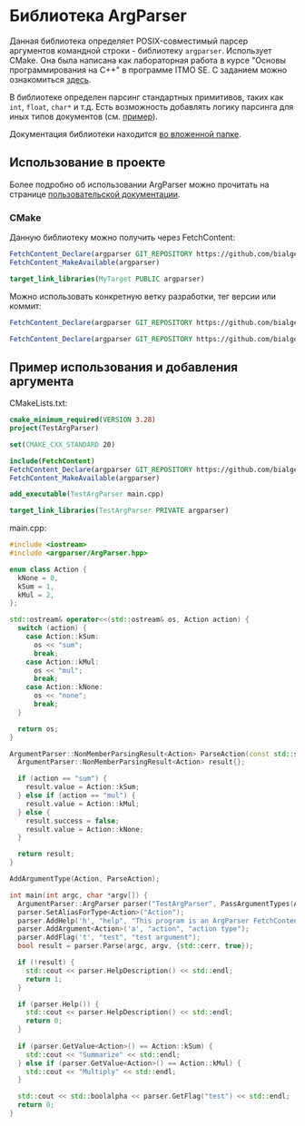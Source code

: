 # Библиотека ArgParser

Данная библиотека определяет POSIX-совместимый парсер аргументов командной строки - библиотеку `argparser`.
Использует CMake.
Она была написана как лабораторная работа в курсе "Основы программирования на C++" в программе ITMO SE.
С заданием можно ознакомиться [здесь](./TASK.md).

В библиотеке определен парсинг стандартных примитивов, таких как `int`, `float`, `char*` и т.д.
Есть возможность добавлять логику парсинга для иных типов документов (см. [пример](./bin/main.cpp)).

Документация библиотеки находится [во вложенной папке](./lib/argparser/docs/README.md).

## Использование в проекте

Более подробно об использовании ArgParser можно прочитать на странице [пользовательской документации](./lib/argparser/docs/ArgParser.md).

### CMake

Данную библиотеку можно получить через FetchContent:

```cmake
FetchContent_Declare(argparser GIT_REPOSITORY https://github.com/bialger/ArgParser)
FetchContent_MakeAvailable(argparser)

target_link_libraries(MyTarget PUBLIC argparser)
```

Можно использовать конкретную ветку разработки, тег версии или коммит:

```cmake
FetchContent_Declare(argparser GIT_REPOSITORY https://github.com/bialger/ArgParser GIT_TAG dev)
```

```cmake
FetchContent_Declare(argparser GIT_REPOSITORY https://github.com/bialger/ArgParser GIT_TAG v1.1.0)
```

## Пример использования и добавления аргумента

CMakeLists.txt:
```cmake
cmake_minimum_required(VERSION 3.28)
project(TestArgParser)

set(CMAKE_CXX_STANDARD 20)

include(FetchContent)
FetchContent_Declare(argparser GIT_REPOSITORY https://github.com/bialger/ArgParser)
FetchContent_MakeAvailable(argparser)

add_executable(TestArgParser main.cpp)

target_link_libraries(TestArgParser PRIVATE argparser)
```

main.cpp:

```cpp
#include <iostream>
#include <argparser/ArgParser.hpp>

enum class Action {
  kNone = 0,
  kSum = 1,
  kMul = 2,
};

std::ostream& operator<<(std::ostream& os, Action action) {
  switch (action) {
    case Action::kSum:
      os << "sum";
      break;
    case Action::kMul:
      os << "mul";
      break;
    case Action::kNone:
      os << "none";
      break;
  }

  return os;
}

ArgumentParser::NonMemberParsingResult<Action> ParseAction(const std::string& action) {
  ArgumentParser::NonMemberParsingResult<Action> result{};

  if (action == "sum") {
    result.value = Action::kSum;
  } else if (action == "mul") {
    result.value = Action::kMul;
  } else {
    result.success = false;
    result.value = Action::kNone;
  }

  return result;
}

AddArgumentType(Action, ParseAction);

int main(int argc, char *argv[]) {
  ArgumentParser::ArgParser parser("TestArgParser", PassArgumentTypes(Action));
  parser.SetAliasForType<Action>("Action");
  parser.AddHelp('h', "help", "This program is an ArgParser FetchContent example.");
  parser.AddArgument<Action>('a', "action", "action type");
  parser.AddFlag('t', "test", "test argument");
  bool result = parser.Parse(argc, argv, {std::cerr, true});

  if (!result) {
    std::cout << parser.HelpDescription() << std::endl;
    return 1;
  }

  if (parser.Help()) {
    std::cout << parser.HelpDescription() << std::endl;
    return 0;
  }
  
  if (parser.GetValue<Action>() == Action::kSum) {
    std::cout << "Summarize" << std::endl;
  } else if (parser.GetValue<Action>() == Action::kMul) {
    std::cout << "Multiply" << std::endl;
  }

  std::cout << std::boolalpha << parser.GetFlag("test") << std::endl;
  return 0;
}
```
